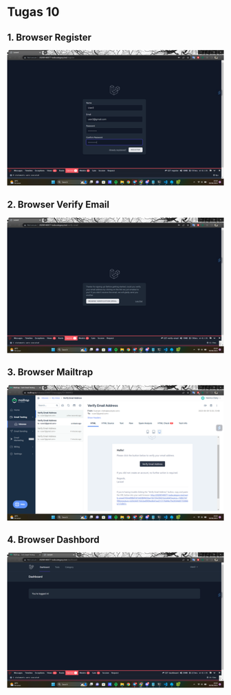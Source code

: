 # Tugas 10

## 1. Browser Register
![Alt text](screenshot/tugas10/r2.png)
## 2. Browser Verify Email
![Alt text](screenshot/tugas10/ve.png)
## 3. Browser Mailtrap
![Alt text](screenshot/tugas10/bm.png)
## 4. Browser Dashbord
![Alt text](screenshot/tugas10/bd.png)


